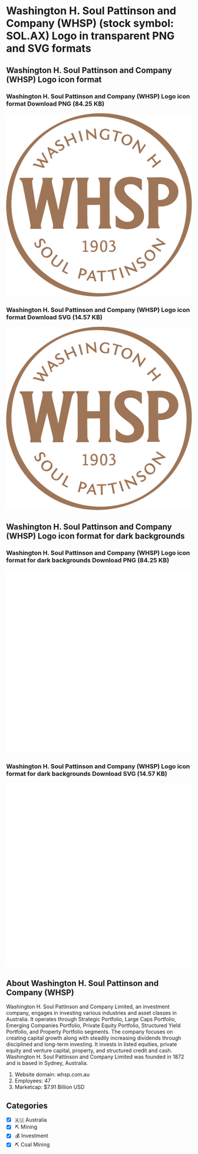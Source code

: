 # Washington H. Soul Pattinson and Company (WHSP) (stock symbol: SOL.AX) Logo in transparent PNG and SVG formats

## Washington H. Soul Pattinson and Company (WHSP) Logo icon format

### Washington H. Soul Pattinson and Company (WHSP) Logo icon format Download PNG (84.25 KB)

![Washington H. Soul Pattinson and Company (WHSP) Logo icon format Download PNG (84.25 KB)](/img/orig/SOL.AX-444f1ae4.png)

### Washington H. Soul Pattinson and Company (WHSP) Logo icon format Download SVG (14.57 KB)

![Washington H. Soul Pattinson and Company (WHSP) Logo icon format Download SVG (14.57 KB)](/img/orig/SOL.AX-2473fd71.svg)

## Washington H. Soul Pattinson and Company (WHSP) Logo icon format for dark backgrounds

### Washington H. Soul Pattinson and Company (WHSP) Logo icon format for dark backgrounds Download PNG (84.25 KB)

![Washington H. Soul Pattinson and Company (WHSP) Logo icon format for dark backgrounds Download PNG (84.25 KB)](/img/orig/SOL.AX.D-c0980ce0.png)

### Washington H. Soul Pattinson and Company (WHSP) Logo icon format for dark backgrounds Download SVG (14.57 KB)

![Washington H. Soul Pattinson and Company (WHSP) Logo icon format for dark backgrounds Download SVG (14.57 KB)](/img/orig/SOL.AX.D-87041f88.svg)

## About Washington H. Soul Pattinson and Company (WHSP)

Washington H. Soul Pattinson and Company Limited, an investment company, engages in investing various industries and asset classes in Australia. It operates through Strategic Portfolio, Large Caps Portfolio, Emerging Companies Portfolio, Private Equity Portfolio, Structured Yield Portfolio, and Property Portfolio segments. The company focuses on creating capital growth along with steadily increasing dividends through disciplined and long-term investing. It invests in listed equities, private equity and venture capital, property, and structured credit and cash. Washington H. Soul Pattinson and Company Limited was founded in 1872 and is based in Sydney, Australia.

1. Website domain: whsp.com.au
2. Employees: 47
3. Marketcap: $7.91 Billion USD


## Categories
- [x] 🇦🇺 Australia
- [x] ⛏️ Mining
- [x] 💰 Investment
- [x] ⛏️ Coal Mining
